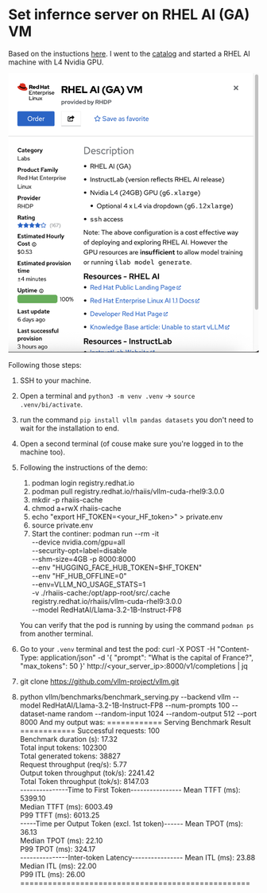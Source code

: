 # Set infernce server on RHEL AI (GA) VM

Based on the instuctions [here](https://docs.redhat.com/en/documentation/red_hat_ai_inference_server/3.0/html-single/getting_started/index).
I went to the [catalog](https://catalog.demo.redhat.com/) and started a RHEL AI machine with L4 Nvidia GPU.

![VM type](inference_server/image.png "A screenshot of the VM that was activated")


Following those steps:
1. SSH to your machine.
2. Open a terminal and `python3 -m venv .venv` -> `source .venv/bi/activate`.
3. run the command `pip install vllm pandas datasets` you don't need to wait for the installation to end.
4. Open a second terminal (of couse make sure you're logged in to the machine too).
5. Following the instructions of the demo:
    1. podman login registry.redhat.io
    2. podman pull registry.redhat.io/rhaiis/vllm-cuda-rhel9:3.0.0
    3. mkdir -p rhaiis-cache
    4. chmod a+rwX rhaiis-cache
    5. echo "export HF_TOKEN=<your_HF_token>" > private.env
    6. source private.env
    7. Start the continer:
    podman run --rm -it \
    --device nvidia.com/gpu=all \
    --security-opt=label=disable \
    --shm-size=4GB -p 8000:8000 \
    --env "HUGGING_FACE_HUB_TOKEN=$HF_TOKEN" \
    --env "HF_HUB_OFFLINE=0" \
    --env=VLLM_NO_USAGE_STATS=1 \
    -v ./rhaiis-cache:/opt/app-root/src/.cache \
    registry.redhat.io/rhaiis/vllm-cuda-rhel9:3.0.0 \
    --model RedHatAI/Llama-3.2-1B-Instruct-FP8

    You can verify that the pod is running by using the command `podman ps` from another terminal.
6. Go to your `.venv` terminal and test the pod:
    curl -X POST -H "Content-Type: application/json" -d '{
        "prompt": "What is the capital of France?",
        "max_tokens": 50
    }' http://<your_server_ip>:8000/v1/completions | jq
7. git clone https://github.com/vllm-project/vllm.git
8. python vllm/benchmarks/benchmark_serving.py --backend vllm --model RedHatAI/Llama-3.2-1B-Instruct-FP8 --num-prompts 100 --dataset-name random  --random-input 1024 --random-output 512 --port 8000
And my output was:
============ Serving Benchmark Result ============
Successful requests:                     100       
Benchmark duration (s):                  17.32     
Total input tokens:                      102300    
Total generated tokens:                  38827     
Request throughput (req/s):              5.77      
Output token throughput (tok/s):         2241.42   
Total Token throughput (tok/s):          8147.03   
---------------Time to First Token----------------
Mean TTFT (ms):                          5399.10   
Median TTFT (ms):                        6003.49   
P99 TTFT (ms):                           6013.25   
-----Time per Output Token (excl. 1st token)------
Mean TPOT (ms):                          36.13     
Median TPOT (ms):                        22.10     
P99 TPOT (ms):                           324.17    
---------------Inter-token Latency----------------
Mean ITL (ms):                           23.88     
Median ITL (ms):                         22.00     
P99 ITL (ms):                            26.00     
==================================================


